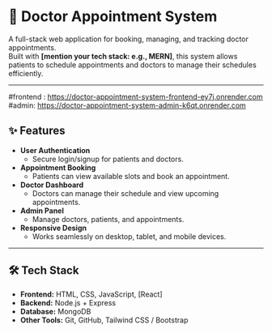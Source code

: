 # 🏥 Doctor Appointment System

A full-stack web application for booking, managing, and tracking doctor appointments.  
Built with **[mention your tech stack: e.g., MERN]**, this system allows patients to schedule appointments and doctors to manage their schedules efficiently.

---
#frontend : https://doctor-appointment-system-frontend-ey7j.onrender.com
#admin: https://doctor-appointment-system-admin-k6qt.onrender.com
## ✨ Features

- **User Authentication**
  - Secure login/signup for patients and doctors.
- **Appointment Booking**
  - Patients can view available slots and book an appointment.
- **Doctor Dashboard**
  - Doctors can manage their schedule and view upcoming appointments.
- **Admin Panel**
  - Manage doctors, patients, and appointments.
- **Responsive Design**
  - Works seamlessly on desktop, tablet, and mobile devices.

---

## 🛠️ Tech Stack

- **Frontend:** HTML, CSS, JavaScript, [React]
- **Backend:** Node.js + Express 
- **Database:** MongoDB 
- **Other Tools:** Git, GitHub, Tailwind CSS / Bootstrap

